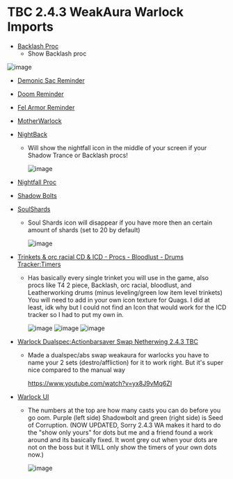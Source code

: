# TBC 2.4.3 WeakAura Warlock Imports

- [Backlash Proc](https://github.com/GitGurky/WeakAura-Strings-Database-2.4.3/blob/main/Warlock/Backlash%20Proc)
  - Show Backlash proc
  
![image](https://github.com/GitGurky/WeakAura-Strings-Database-2.4.3/assets/47739411/2133450d-30b7-49d5-be85-18c9cb1312af)

- [Demonic Sac Reminder](https://github.com/GitGurky/WeakAura-Strings-Database-2.4.3/blob/main/Warlock/Demonic%20Sac%20Reminder)
- [Doom Reminder](https://github.com/GitGurky/WeakAura-Strings-Database-2.4.3/blob/main/Warlock/Doom%20Reminder)
- [Fel Armor Reminder](https://github.com/GitGurky/WeakAura-Strings-Database-2.4.3/blob/main/Warlock/Fel%20Armor%20Reminder)
- [MotherWarlock](https://github.com/GitGurky/WeakAura-Strings-Database-2.4.3/blob/main/Warlock/MotherWarlock)
- [NightBack](https://github.com/GitGurky/WeakAura-Strings-Database-2.4.3/blob/main/Warlock/NightBack.txt)
  - Will show the nightfall icon in the middle of your screen if your Shadow Trance or Backlash procs!

    ![image](https://github.com/GitGurky/WeakAura-Strings-Database-2.4.3/assets/90982783/01ad7c55-b7c7-4f82-83b7-6834a1615730)

- [Nightfall Proc](https://github.com/GitGurky/WeakAura-Strings-Database-2.4.3/blob/main/Warlock/Nightfall%20Proc)
- [Shadow Bolts](https://github.com/GitGurky/WeakAura-Strings-Database-2.4.3/blob/main/Warlock/Shadow%20Bolts)
- [SoulShards](https://github.com/GitGurky/WeakAura-Strings-Database-2.4.3/blob/main/Warlock/SoulShards.txt)
  - Soul Shards icon will disappear if you have more then an certain amount of shards (set to 20 by default)

    ![image](https://github.com/GitGurky/WeakAura-Strings-Database-2.4.3/assets/90982783/aae1c0dc-e51a-494a-b62e-ecab905c18cc)

- [Trinkets & orc racial CD & ICD - Procs - Bloodlust - Drums Tracker:Timers](https://github.com/GitGurky/WeakAura-Strings-Database-2.4.3/blob/main/Warlock/Trinkets%20%26%20orc%20racial%20CD%20%26%20ICD%20-%20Procs%20-%20Bloodlust%20-%20Drums%20Tracker%3ATimers)
  - Has basically every single trinket you will use in the game, also procs like T4 2 piece, Backlash, orc racial, bloodlust, and Leatherworking drums (minus leveling/green low item level trinkets) You will need to add in your own icon texture for Quags. I did at least, idk why but I could not find an Icon that would work for the ICD tracker so I had to put my own in.

    ![image](https://github.com/GitGurky/WeakAura-Strings-Database-2.4.3/assets/90982783/27e30acc-92e9-456e-8be7-d87d2124d3cc)
    ![image](https://github.com/GitGurky/WeakAura-Strings-Database-2.4.3/assets/90982783/c4e5d4f8-08a0-406a-8047-87de1d1597f2)
    ![image](https://github.com/GitGurky/WeakAura-Strings-Database-2.4.3/assets/90982783/0a308535-94ee-41d6-a740-c8f437428919)

- [Warlock Dualspec:Actionbarsaver Swap Netherwing 2.4.3 TBC](https://github.com/GitGurky/WeakAura-Strings-Database-2.4.3/blob/main/Warlock/Warlock%20Dualspec%3AActionbarsaver%20Swap%20Netherwing%202.4.3%20TBC)
  - Made a dualspec/abs swap weakaura for warlocks you have to name your 2 sets (destro/affliction) for it to work right. But it's super nice compared to the manual way

    https://www.youtube.com/watch?v=yx8J9vMq6ZI

- [Warlock UI](https://github.com/GitGurky/WeakAura-Strings-Database-2.4.3/blob/main/Warlock/Warlock%20UI)
  - The numbers at the top are how many casts you can do before you go oom. Purple (left side) Shadowbolt and green (right side) is Seed of Corruption. (NOW UPDATED, Sorry 2.4.3 WA makes it hard to do the "show only yours" for dots but me and a friend found a work around and its basically fixed. It wont grey out when your dots are not on the boss but it WILL only show the timers of your own dots now.)

    ![image](https://github.com/GitGurky/WeakAura-Strings-Database-2.4.3/assets/90982783/aacc8273-e939-445a-a139-4a7e55f91d97)

